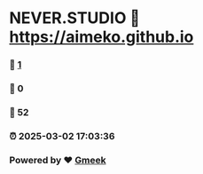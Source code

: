 # NEVER.STUDIO :link: https://aimeko.github.io 
### :page_facing_up: [1](https://aimeko.github.io/tag.html) 
### :speech_balloon: 0 
### :hibiscus: 52 
### :alarm_clock: 2025-03-02 17:03:36 
### Powered by :heart: [Gmeek](https://github.com/Meekdai/Gmeek)
